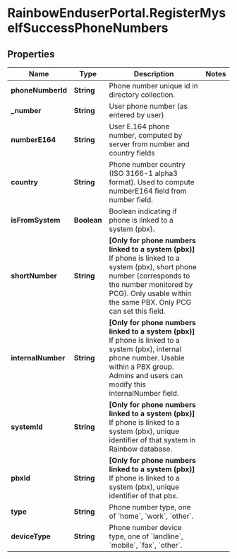# RainbowEnduserPortal.RegisterMyselfSuccessPhoneNumbers

## Properties

Name | Type | Description | Notes
------------ | ------------- | ------------- | -------------
**phoneNumberId** | **String** | Phone number unique id in directory collection. | 
**_number** | **String** | User phone number (as entered by user) | 
**numberE164** | **String** | User E.164 phone number, computed by server from number and country fields | 
**country** | **String** | Phone number country (ISO 3166-1 alpha3 format). Used to compute numberE164 field from number field. | 
**isFromSystem** | **Boolean** | Boolean indicating if phone is linked to a system (pbx). | 
**shortNumber** | **String** | **[Only for phone numbers linked to a system (pbx)]**   If phone is linked to a system (pbx), short phone number (corresponds to the number monitored by PCG).    Only usable within the same PBX.    Only PCG can set this field. | 
**internalNumber** | **String** | **[Only for phone numbers linked to a system (pbx)]**   If phone is linked to a system (pbx), internal phone number.    Usable within a PBX group.    Admins and users can modify this internalNumber field. | 
**systemId** | **String** | **[Only for phone numbers linked to a system (pbx)]**   If phone is linked to a system (pbx), unique identifier of that system in Rainbow database. | 
**pbxId** | **String** | **[Only for phone numbers linked to a system (pbx)]**   If phone is linked to a system (pbx), unique identifier of that pbx. | 
**type** | **String** | Phone number type, one of &#x60;home&#x60;, &#x60;work&#x60;, &#x60;other&#x60;. | 
**deviceType** | **String** | Phone number device type, one of &#x60;landline&#x60;, &#x60;mobile&#x60;, &#x60;fax&#x60;, &#x60;other&#x60;. | 


